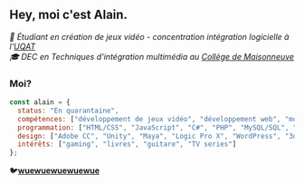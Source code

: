 <h2>Hey, moi c'est Alain.</h2>

<p><em>📝 Étudiant en création de jeux vidéo - concentration intégration logicielle à l'<a href="https://www.uqat.ca/">UQAT</a>
  <br>🎓 DEC en Techniques d'intégration multimédia au <a href="https://www.cmaisonneuve.qc.ca/">Collège de Maisonneuve</a></em></p>

### Moi?
```javascript
const alain = {
  status: "En quarantaine",
  compétences: ["développement de jeux vidéo", "développement web", "montage vidéo", "design graphique"],
  programmation: ["HTML/CSS", "JavaScript", "C#", "PHP", "MySQL/SQL", "Java"],
  design: ["Adobe CC", "Unity", "Maya", "Logic Pro X", "WordPress", "3ds Max"],
  intérêts: ["gaming", "livres", "guitare", "TV series"]
};
```

<p>🐦<b><a href="https://www.youtube.com/watch?v=kUJw2eVYznw">wuewuewuewuewue</a></b></p>
